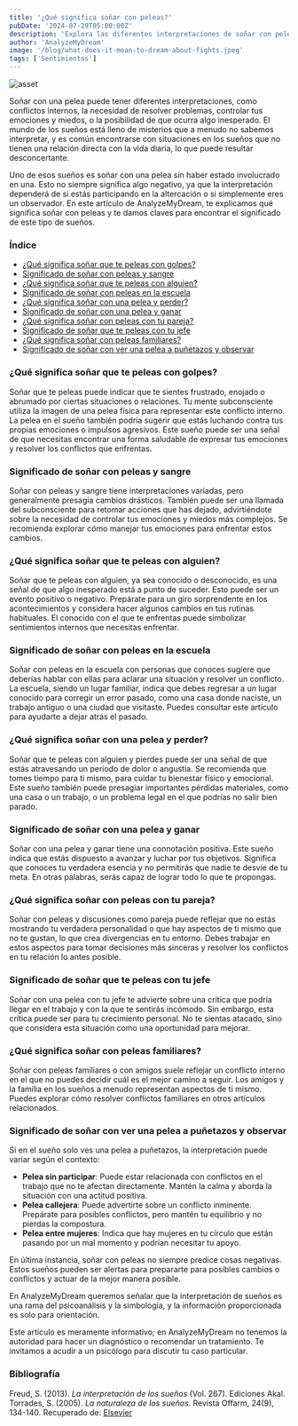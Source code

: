 ```yaml
---
title: '¿Qué significa soñar con peleas?'
pubDate: '2024-07-29T05:00:00Z'
description: 'Explora las diferentes interpretaciones de soñar con peleas, desde conflictos internos hasta sorpresas inesperadas.'
author: 'AnalyzeMyDream'
image: '/blog/what-does-it-mean-to-dream-about-fights.jpeg'
tags: ['Sentimientos']
---
```


![asset](/blog/what-does-it-mean-to-dream-about-fights.jpeg)

Soñar con una pelea puede tener diferentes interpretaciones, como conflictos internos, la necesidad de resolver problemas, controlar tus emociones y miedos, o la posibilidad de que ocurra algo inesperado. El mundo de los sueños está lleno de misterios que a menudo no sabemos interpretar, y es común encontrarse con situaciones en los sueños que no tienen una relación directa con la vida diaria, lo que puede resultar desconcertante.

Uno de esos sueños es soñar con una pelea sin haber estado involucrado en una. Esto no siempre significa algo negativo, ya que la interpretación dependerá de si estás participando en la altercación o si simplemente eres un observador. En este artículo de AnalyzeMyDream, te explicamos qué significa soñar con peleas y te damos claves para encontrar el significado de este tipo de sueños.

### Índice

- [¿Qué significa soñar que te peleas con golpes?](#que-significa-sonar-que-te-peleas-con-golpes)
- [Significado de soñar con peleas y sangre](#significado-de-sonar-con-peleas-y-sangre)
- [¿Qué significa soñar que te peleas con alguien?](#que-significa-sonar-que-te-peleas-con-alguien)
- [Significado de soñar con peleas en la escuela](#significado-de-sonar-con-peleas-en-la-escuela)
- [¿Qué significa soñar con una pelea y perder?](#que-significa-sonar-con-una-pelea-y-perder)
- [Significado de soñar con una pelea y ganar](#significado-de-sonar-con-una-pelea-y-ganar)
- [¿Qué significa soñar con peleas con tu pareja?](#que-significa-sonar-con-peleas-con-tu-pareja)
- [Significado de soñar que te peleas con tu jefe](#significado-de-sonar-que-te-peleas-con-tu-jefe)
- [¿Qué significa soñar con peleas familiares?](#que-significa-sonar-con-peleas-familiares)
- [Significado de soñar con ver una pelea a puñetazos y observar](#significado-de-sonar-con-ver-una-pelea-a-punetazos-y-observar)

### ¿Qué significa soñar que te peleas con golpes?

Soñar que te peleas puede indicar que te sientes frustrado, enojado o abrumado por ciertas situaciones o relaciones. Tu mente subconsciente utiliza la imagen de una pelea física para representar este conflicto interno. La pelea en el sueño también podría sugerir que estás luchando contra tus propias emociones o impulsos agresivos. Este sueño puede ser una señal de que necesitas encontrar una forma saludable de expresar tus emociones y resolver los conflictos que enfrentas.

### Significado de soñar con peleas y sangre

Soñar con peleas y sangre tiene interpretaciones variadas, pero generalmente presagia cambios drásticos. También puede ser una llamada del subconsciente para retomar acciones que has dejado, advirtiéndote sobre la necesidad de controlar tus emociones y miedos más complejos. Se recomienda explorar cómo manejar tus emociones para enfrentar estos cambios.

### ¿Qué significa soñar que te peleas con alguien?

Soñar que te peleas con alguien, ya sea conocido o desconocido, es una señal de que algo inesperado está a punto de suceder. Esto puede ser un evento positivo o negativo. Prepárate para un giro sorprendente en los acontecimientos y considera hacer algunos cambios en tus rutinas habituales. El conocido con el que te enfrentas puede simbolizar sentimientos internos que necesitas enfrentar.

### Significado de soñar con peleas en la escuela

Soñar con peleas en la escuela con personas que conoces sugiere que deberías hablar con ellas para aclarar una situación y resolver un conflicto. La escuela, siendo un lugar familiar, indica que debes regresar a un lugar conocido para corregir un error pasado, como una casa donde naciste, un trabajo antiguo o una ciudad que visitaste. Puedes consultar este artículo para ayudarte a dejar atrás el pasado.

### ¿Qué significa soñar con una pelea y perder?

Soñar que te peleas con alguien y pierdes puede ser una señal de que estás atravesando un período de dolor o angustia. Se recomienda que tomes tiempo para ti mismo, para cuidar tu bienestar físico y emocional. Este sueño también puede presagiar importantes pérdidas materiales, como una casa o un trabajo, o un problema legal en el que podrías no salir bien parado.

### Significado de soñar con una pelea y ganar

Soñar con una pelea y ganar tiene una connotación positiva. Este sueño indica que estás dispuesto a avanzar y luchar por tus objetivos. Significa que conoces tu verdadera esencia y no permitirás que nadie te desvíe de tu meta. En otras palabras, serás capaz de lograr todo lo que te propongas.

### ¿Qué significa soñar con peleas con tu pareja?

Soñar con peleas y discusiones como pareja puede reflejar que no estás mostrando tu verdadera personalidad o que hay aspectos de ti mismo que no te gustan, lo que crea divergencias en tu entorno. Debes trabajar en estos aspectos para tomar decisiones más sinceras y resolver los conflictos en tu relación lo antes posible.

### Significado de soñar que te peleas con tu jefe

Soñar con una pelea con tu jefe te advierte sobre una crítica que podría llegar en el trabajo y con la que te sentirás incómodo. Sin embargo, esta crítica puede ser para tu crecimiento personal. No te sientas atacado, sino que considera esta situación como una oportunidad para mejorar.

### ¿Qué significa soñar con peleas familiares?

Soñar con peleas familiares o con amigos suele reflejar un conflicto interno en el que no puedes decidir cuál es el mejor camino a seguir. Los amigos y la familia en los sueños a menudo representan aspectos de ti mismo. Puedes explorar cómo resolver conflictos familiares en otros artículos relacionados.

### Significado de soñar con ver una pelea a puñetazos y observar

Si en el sueño solo ves una pelea a puñetazos, la interpretación puede variar según el contexto:

- **Pelea sin participar**: Puede estar relacionada con conflictos en el trabajo que no te afectan directamente. Mantén la calma y aborda la situación con una actitud positiva.
- **Pelea callejera**: Puede advertirte sobre un conflicto inminente. Prepárate para posibles conflictos, pero mantén tu equilibrio y no pierdas la compostura.
- **Pelea entre mujeres**: Indica que hay mujeres en tu círculo que están pasando por un mal momento y podrían necesitar tu apoyo.

En última instancia, soñar con peleas no siempre predice cosas negativas. Estos sueños pueden ser alertas para prepararte para posibles cambios o conflictos y actuar de la mejor manera posible.

En AnalyzeMyDream queremos señalar que la interpretación de sueños es una rama del psicoanálisis y la simbología, y la información proporcionada es solo para orientación.

Este artículo es meramente informativo; en AnalyzeMyDream no tenemos la autoridad para hacer un diagnóstico o recomendar un tratamiento. Te invitamos a acudir a un psicólogo para discutir tu caso particular.

### Bibliografía

Freud, S. (2013). *La interpretación de los sueños* (Vol. 267). Ediciones Akal.
Torrades, S. (2005). *La naturaleza de los sueños*. Revista Offarm, 24(9), 134-140. Recuperado de: [Elsevier](https://www.elsevier.es/es-revista-offarm-4-articulo-la-naturaleza-suenos-13079597)
